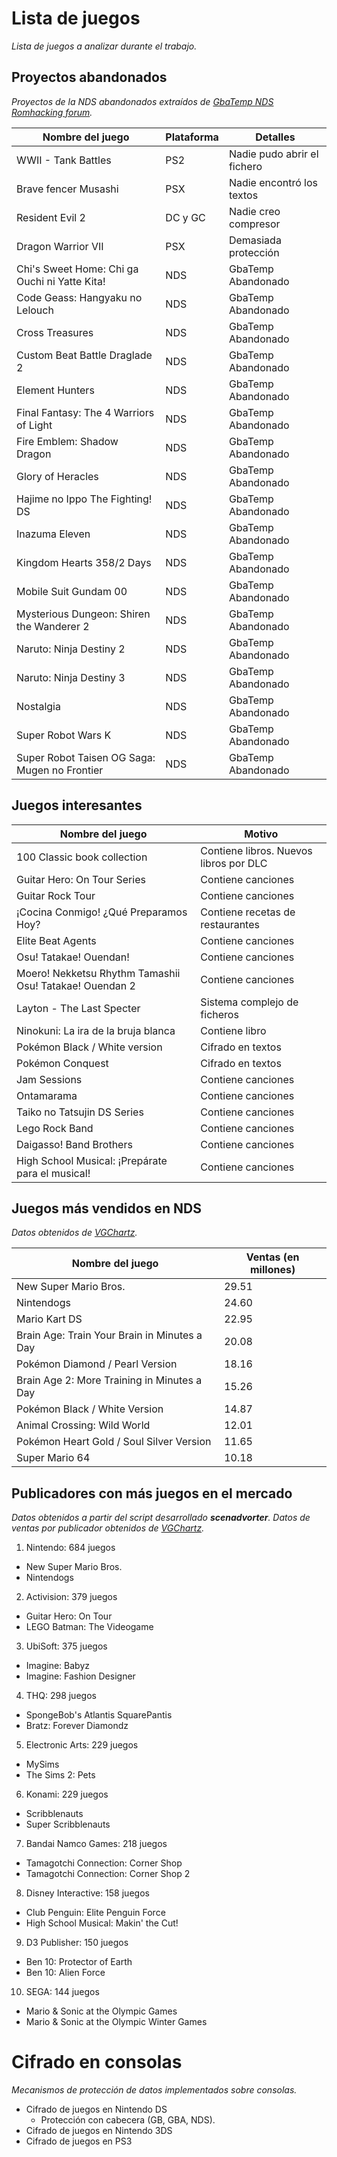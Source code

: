 # Lista de juegos
*Lista de juegos a analizar durante el trabajo.*

## Proyectos abandonados
*Proyectos de la NDS abandonados extraídos de [GbaTemp NDS Romhacking forum](http://gbatemp.net/threads/translation-index-thread.193740/).*

| Nombre del juego                              | Plataforma | Detalles                    |
| --------------------------------------------- | ---------- | --------------------------- |
| WWII - Tank Battles                           | PS2        | Nadie pudo abrir el fichero |
| Brave fencer Musashi                          | PSX        | Nadie encontró los textos   |
| Resident Evil 2                               | DC y GC    | Nadie creo compresor        |
| Dragon Warrior VII                            | PSX        | Demasiada protección        |
| Chi's Sweet Home: Chi ga Ouchi ni Yatte Kita! | NDS        | GbaTemp Abandonado          |
| Code Geass: Hangyaku no Lelouch               | NDS        | GbaTemp Abandonado          |
| Cross Treasures                               | NDS        | GbaTemp Abandonado          |
| Custom Beat Battle Draglade 2                 | NDS        | GbaTemp Abandonado          |
| Element Hunters                               | NDS        | GbaTemp Abandonado          |
| Final Fantasy: The 4 Warriors of Light        | NDS        | GbaTemp Abandonado          |
| Fire Emblem: Shadow Dragon                    | NDS        | GbaTemp Abandonado          |
| Glory of Heracles                             | NDS        | GbaTemp Abandonado          |
| Hajime no Ippo The Fighting! DS               | NDS        | GbaTemp Abandonado          |
| Inazuma Eleven                                | NDS        | GbaTemp Abandonado          |
| Kingdom Hearts 358/2 Days                     | NDS        | GbaTemp Abandonado          |
| Mobile Suit Gundam 00                         | NDS        | GbaTemp Abandonado          |
| Mysterious Dungeon: Shiren the Wanderer 2     | NDS        | GbaTemp Abandonado          |
| Naruto: Ninja Destiny 2                       | NDS        | GbaTemp Abandonado          |
| Naruto: Ninja Destiny 3                       | NDS        | GbaTemp Abandonado          |
| Nostalgia                                     | NDS        | GbaTemp Abandonado          |
| Super Robot Wars K                            | NDS        | GbaTemp Abandonado          |
| Super Robot Taisen OG Saga: Mugen no Frontier | NDS        | GbaTemp Abandonado          |


## Juegos interesantes
| Nombre del juego                                        | Motivo                                  |
| ------------------------------------------------------- | --------------------------------------- |
| 100 Classic book collection                             | Contiene libros. Nuevos libros por DLC  |
| Guitar Hero: On Tour Series                             | Contiene canciones                      |
| Guitar Rock Tour                                        | Contiene canciones                      |
| ¡Cocina Conmigo! ¿Qué Preparamos Hoy?                   | Contiene recetas de restaurantes        |
| Elite Beat Agents                                       | Contiene canciones                      |
| Osu! Tatakae! Ouendan!                                  | Contiene canciones                      |
| Moero! Nekketsu Rhythm Tamashii Osu! Tatakae! Ouendan 2 | Contiene canciones                      |
| Layton - The Last Specter                               | Sistema complejo de ficheros            |
| Ninokuni: La ira de la bruja blanca                     | Contiene libro                          |
| Pokémon Black / White version                           | Cifrado en textos                       |
| Pokémon Conquest                                        | Cifrado en textos                       |
| Jam Sessions                                            | Contiene canciones                      |
| Ontamarama                                              | Contiene canciones                      |
| Taiko no Tatsujin DS Series                             | Contiene canciones                      |
| Lego Rock Band                                          | Contiene canciones                      |
| Daigasso! Band Brothers                                 | Contiene canciones                      |
| High School Musical: ¡Prepárate para el musical!        | Contiene canciones                      |


## Juegos más vendidos en NDS
*Datos obtenidos de [VGChartz](http://www.vgchartz.com/gamedb/?name=&publisher=&platform=DS&genre=&minSales=0&results=200).*

| Nombre del juego                             | Ventas (en millones) |
| -------------------------------------------- | -------------------- |
| New Super Mario Bros.                        | 29.51                |
| Nintendogs                                   | 24.60                |
| Mario Kart DS                                | 22.95                |
| Brain Age: Train Your Brain in Minutes a Day | 20.08                |
| Pokémon Diamond / Pearl Version              | 18.16                |
| Brain Age 2: More Training in Minutes a Day  | 15.26                |
| Pokémon Black / White Version                | 14.87                |
| Animal Crossing: Wild World                  | 12.01                |
| Pokémon Heart Gold / Soul Silver Version     | 11.65                |
| Super Mario 64                               | 10.18                |


## Publicadores con más juegos en el mercado
*Datos obtenidos a partir del script desarrollado __scenadvorter__.
Datos de ventas por publicador obtenidos de [VGChartz](http://www.vgchartz.com/gamedb/?name=&publisher=&platform=DS&genre=&minSales=0&results=200).*

1. Nintendo: 684 juegos
  + New Super Mario Bros.
  + Nintendogs
2. Activision: 379 juegos
  + Guitar Hero: On Tour
  + LEGO Batman: The Videogame
3. UbiSoft: 375 juegos
  + Imagine: Babyz
  + Imagine: Fashion Designer
4. THQ: 298 juegos
  + SpongeBob's Atlantis SquarePantis
  + Bratz: Forever Diamondz
5. Electronic Arts: 229 juegos
  + MySims
  + The Sims 2: Pets
6. Konami: 229 juegos
  + Scribblenauts
  + Super Scribblenauts
7. Bandai Namco Games: 218 juegos
  + Tamagotchi Connection: Corner Shop
  + Tamagotchi Connection: Corner Shop 2
8. Disney Interactive: 158 juegos
  + Club Penguin: Elite Penguin Force
  + High School Musical: Makin' the Cut!
9. D3 Publisher: 150 juegos
  + Ben 10: Protector of Earth
  + Ben 10: Alien Force
10. SEGA: 144 juegos
  + Mario & Sonic at the Olympic Games
  + Mario & Sonic at the Olympic Winter Games


# Cifrado en consolas
*Mecanismos de protección de datos implementados sobre consolas.*
* Cifrado de juegos en Nintendo DS
  * Protección con cabecera (GB, GBA, NDS).
* Cifrado de juegos en Nintendo 3DS
* Cifrado de juegos en PS3
